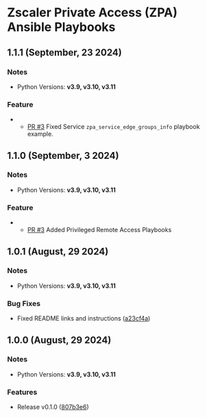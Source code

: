 # Zscaler Private Access (ZPA) Ansible Playbooks

## 1.1.1 (September, 23 2024)

### Notes

- Python Versions: **v3.9, v3.10, v3.11**

### Feature

* - [PR #3](https://github.com/zscaler/zpacloud-playbooks/pull/7) Fixed Service `zpa_service_edge_groups_info` playbook example. 

## 1.1.0 (September, 3 2024)

### Notes

- Python Versions: **v3.9, v3.10, v3.11**

### Feature

* - [PR #3](https://github.com/zscaler/zpacloud-playbooks/pull/3) Added Privileged Remote Access Playbooks 



## 1.0.1 (August, 29 2024)

### Notes

- Python Versions: **v3.9, v3.10, v3.11**

### Bug Fixes

* Fixed README links and instructions ([a23cf4a](https://github.com/zscaler/zpacloud-playbooks/commit/a23cf4ab41325ee055c3af38948f959c01362ec5))



## 1.0.0 (August, 29 2024)

### Notes

- Python Versions: **v3.9, v3.10, v3.11**

### Features

* Release v0.1.0 ([807b3e6](https://github.com/zscaler/zpacloud-playbooks/commit/807b3e60804d609209fe6e041f60ba6aa10e617c))
